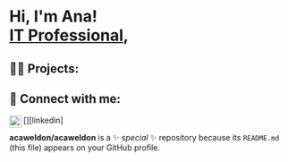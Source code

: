<h1>Hi, I'm Ana! <br/><a href="https://github.com/acaweldon"> <a href="https://www.linkedin.com/in/anaweldon/">IT Professional</a>, 

<h2>👨‍💻 Projects:</h2>

<h2> 🤳 Connect with me:</h2>
[<img align="left" alt="AnaWeldon | LinkedIn" width="22px" src="https://cdn.jsdelivr.net/npm/simple-icons@v3/icons/linkedin.svg" />][linkedin]



[linkedin]: https://www.linkedin.com/in/anaweldon/

**acaweldon/acaweldon** is a ✨ _special_ ✨ repository because its `README.md` (this file) appears on your GitHub profile.
